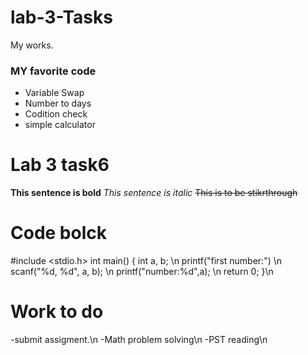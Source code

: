 # lab-3-Tasks
My works.

### MY favorite code
* Variable Swap
* Number to days
* Codition check
* simple calculator

# Lab 3 task6
**This sentence is bold** 
*This sentence is italic* 
~~This is to be stikrthrough~~

# Code bolck
#include <stdio.h> 
int main() 
{
int a, b; 
\n printf("first number:")
\n scanf("%d, %d", a, b); 
\n printf("number:%d",a); 
\n return 0; 
}\n


# Work to do
-submit assigment.\n
-Math problem solving\n
-PST reading\n

